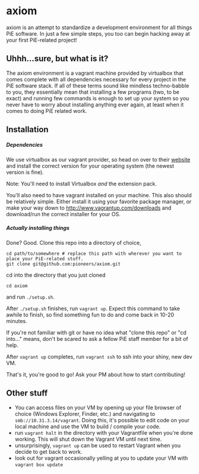 # axiom
<!---
Everything you need to get started with PiE software development.
-->
axiom is an attempt to standardize a development environment for all things PiE software. In just a
few simple steps, you too can begin hacking away at your first PiE-related project!

## Uhhh...sure, but what is it?
The axiom environment is a vagrant machine provided by virtualbox that comes complete with all
dependencies necessary for every project in the PiE software stack. If all of these terms sound
like mindless techno-babble to you, they essentially mean that installing a few programs
(two, to be exact) and running few commands is enough to set up your system so you never have to
worry about installing anything ever again, at least when it comes to doing PiE related work.

## Installation
##### Dependencies

We use virtualbox as our vagrant provider, so head on over to their
<a href="https://www.virtualbox.org/wiki/Downloads">website</a>
and install the correct version for your operating system (the newest version is fine).

Note: You'll need to install Virtualbox *and* the extension pack.

You'll also need to have vagrant installed on your machine. This also should be relatively simple. Either
install it using your favorite package manager, or make your way down to
http://www.vagrantup.com/downloads and download/run the correct installer for your OS.

##### *Actually* installing things
Done? Good. Clone this repo into a directory of choice,
```
cd path/to/somewhere # replace this path with wherever you want to place your PiE-related stuff.
git clone git@github.com:pioneers/axiom.git
```
cd into the directory that you just cloned
```
cd axiom
```
and run `./setup.sh`.

After `./setup.sh` finishes, run `vagrant up`. Expect this command to
take awhile to finish, so find something fun to do and come back in 10-20 minutes.

If you're not familiar with git or have no idea what "clone this repo" or "cd into..." means, don't
be scared to ask a fellow PiE staff member for a bit of help.

After `vagrant up` completes, run `vagrant ssh`
to ssh into your shiny, new dev VM.
&nbsp;

That's it, you're good to go! Ask your PM about how to start contributing!

## Other stuff
- You can access files on your VM by opening up your file browser of choice (Windows Explorer,
  Finder, etc.) and navigating to `smb://10.31.3.14/vagrant`. Doing this, it's possible to edit code
  on your local machine and use the VM to build / compile your code.
- run `vagrant halt` in the directory with your Vagrantfile when you're done working. This will shut
  down the Vagrant VM until next time.
- unsurprisingly, `vagrant up` can be used to restart Vagrant when you decide to get back to work.
- look out for vagrant occasionally yelling at you to update your VM with
  `vagrant box update`
